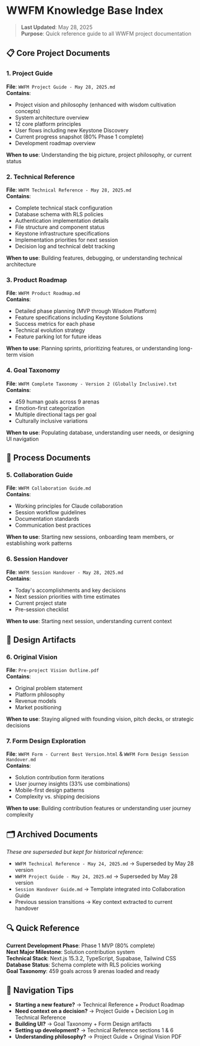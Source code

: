 # WWFM Knowledge Base Index

> **Last Updated**: May 28, 2025  
> **Purpose**: Quick reference guide to all WWFM project documentation

## 📋 Core Project Documents

### 1. Project Guide
**File**: `WWFM Project Guide - May 28, 2025.md`  
**Contains**: 
- Project vision and philosophy (enhanced with wisdom cultivation concepts)
- System architecture overview
- 12 core platform principles
- User flows including new Keystone Discovery
- Current progress snapshot (80% Phase 1 complete)
- Development roadmap overview

**When to use**: Understanding the big picture, project philosophy, or current status

### 2. Technical Reference  
**File**: `WWFM Technical Reference - May 28, 2025.md`  
**Contains**:
- Complete technical stack configuration
- Database schema with RLS policies
- Authentication implementation details
- File structure and component status
- Keystone infrastructure specifications
- Implementation priorities for next session
- Decision log and technical debt tracking

**When to use**: Building features, debugging, or understanding technical architecture

### 3. Product Roadmap
**File**: `WWFM Product Roadmap.md`  
**Contains**:
- Detailed phase planning (MVP through Wisdom Platform)
- Feature specifications including Keystone Solutions
- Success metrics for each phase
- Technical evolution strategy
- Feature parking lot for future ideas

**When to use**: Planning sprints, prioritizing features, or understanding long-term vision

### 4. Goal Taxonomy
**File**: `WWFM Complete Taxonomy - Version 2 (Globally Inclusive).txt`  
**Contains**:
- 459 human goals across 9 arenas
- Emotion-first categorization
- Multiple directional tags per goal
- Culturally inclusive variations

**When to use**: Populating database, understanding user needs, or designing UI navigation

## 🤝 Process Documents

### 5. Collaboration Guide
**File**: `WWFM Collaboration Guide.md`  
**Contains**:
- Working principles for Claude collaboration
- Session workflow guidelines
- Documentation standards
- Communication best practices

**When to use**: Starting new sessions, onboarding team members, or establishing work patterns

### 6. Session Handover
**File**: `WWFM Session Handover - May 28, 2025.md`  
**Contains**:
- Today's accomplishments and key decisions
- Next session priorities with time estimates
- Current project state
- Pre-session checklist

**When to use**: Starting next session, understanding current context

## 🎨 Design Artifacts

### 6. Original Vision
**File**: `Pre-project Vision Outline.pdf`  
**Contains**:
- Original problem statement
- Platform philosophy
- Revenue models
- Market positioning

**When to use**: Staying aligned with founding vision, pitch decks, or strategic decisions

### 7. Form Design Exploration
**File**: `WWFM Form - Current Best Version.html` & `WWFM Form Design Session Handover.md`  
**Contains**:
- Solution contribution form iterations
- User journey insights (33% use combinations)
- Mobile-first design patterns
- Complexity vs. shipping decisions

**When to use**: Building contribution features or understanding user journey complexity

## 🗂️ Archived Documents
*These are superseded but kept for historical reference:*
- `WWFM Technical Reference - May 24, 2025.md` → Superseded by May 28 version
- `WWFM Project Guide - May 24, 2025.md` → Superseded by May 28 version  
- `Session Handover Guide.md` → Template integrated into Collaboration Guide
- Previous session transitions → Key context extracted to current handover

## 🔍 Quick Reference

**Current Development Phase**: Phase 1 MVP (80% complete)  
**Next Major Milestone**: Solution contribution system  
**Technical Stack**: Next.js 15.3.2, TypeScript, Supabase, Tailwind CSS  
**Database Status**: Schema complete with RLS policies working  
**Goal Taxonomy**: 459 goals across 9 arenas loaded and ready

## 📍 Navigation Tips

- **Starting a new feature?** → Technical Reference + Product Roadmap
- **Need context on a decision?** → Project Guide + Decision Log in Technical Reference  
- **Building UI?** → Goal Taxonomy + Form Design artifacts
- **Setting up development?** → Technical Reference sections 1 & 6
- **Understanding philosophy?** → Project Guide + Original Vision PDF